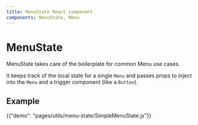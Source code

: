 ```yaml
---
title: MenuState React component
components: MenuState, Menu
---
```


# MenuState

<p class="description">MenuState takes care of the boilerplate for common Menu use cases.</p>

It keeps track of the local state for a single `Menu` and passes props to inject into the
`Menu` and a trigger component (like a `Button`).

## Example

{{"demo": "pages/utils/menu-state/SimpleMenuState.js"}}
